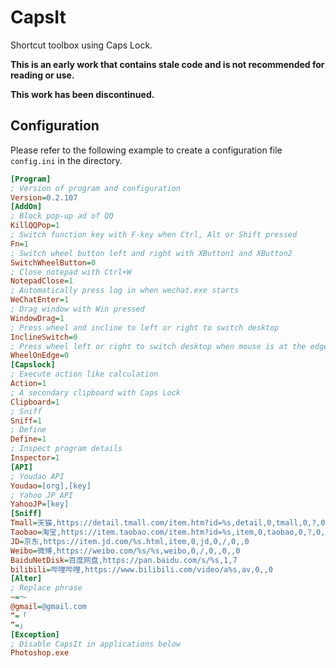 # CapsIt

Shortcut toolbox using Caps Lock.

**This is an early work that contains stale code and is not recommended for reading or use.**

**This work has been discontinued.**

## Configuration

Please refer to the following example to create a configuration file `config.ini` in the directory.

```ini
[Program]
; Version of program and configuration
Version=0.2.107
[AddOn]
; Block pop-up ad of QQ
KillQQPop=1
; Switch function key with F-key when Ctrl, Alt or Shift pressed
Fn=1
; Switch wheel button left and right with XButton1 and XButton2
SwitchWheelButton=0
; Close notepad with Ctrl+W
NotepadClose=1
; Automatically press log in when wechat.exe starts
WeChatEnter=1
; Drag window with Win pressed
WindowDrag=1
; Press wheel and incline to left or right to switch desktop
InclineSwitch=0
; Press wheel left or right to switch desktop when mouse is at the edge
WheelOnEdge=0
[Capslock]
; Execute action like calculation
Action=1
; A secondary clipboard with Caps Lock
Clipboard=1
; Sniff
Sniff=1
; Define
Define=1
; Inspect program details
Inspector=1
[API]
; Youdao API
Youdao=[org],[key]
; Yahoo JP API
YahooJP=[key]
[Sniff]
Tmall=天猫,https://detail.tmall.com/item.htm?id=%s,detail,0,tmall,0,?,0,id=,0,,0
Taobao=淘宝,https://item.taobao.com/item.htm?id=%s,item,0,taobao,0,?,0,id=,0,,0
JD=京东,https://item.jd.com/%s.html,item,0,jd,0,/,0,,0
Weibo=微博,https://weibo.com/%s/%s,weibo,0,/,0,,0,,0
BaiduNetDisk=百度网盘,https://pan.baidu.com/s/%s,1,7
bilibili=哔哩哔哩,https://www.bilibili.com/video/a%s,av,0,,0
[Alter]
; Replace phrase
~=～
@gmail=@gmail.com
“=「
”=」
[Exception]
; Disable CapsIt in applications below
Photoshop.exe
```